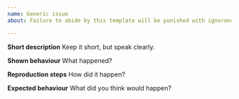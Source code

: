 ```yaml
---
name: Generic issue
about: Failure to abide by this template will be punished with ignorance.

---
```


**Short description**
Keep it short, but speak clearly.

**Shown behaviour**
What happened?

**Reproduction steps**
How did it happen?

**Expected behaviour**
What did you think would happen?
